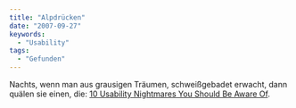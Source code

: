 ```yaml
---
title: "Alpdrücken"
date: "2007-09-27"
keywords:
  - "Usability"
tags:
  - "Gefunden"
---
```


Nachts, wenn man aus grausigen Träumen, schweißgebadet erwacht, dann quälen sie einen, die: [10 Usability Nightmares You Should Be Aware Of](http://www.smashingmagazine.com/2007/09/27/10-usability-nightmares-you-should-be-aware-of/).
